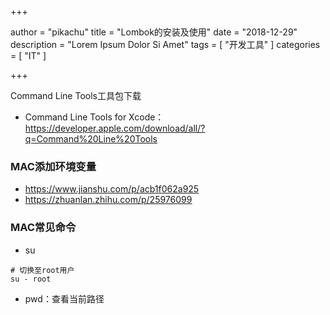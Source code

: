 +++

author = "pikachu"
title = "Lombok的安装及使用"
date = "2018-12-29"
description = "Lorem Ipsum Dolor Si Amet"
tags = [
    "开发工具"
]
categories = [
    "IT"
]

+++



Command Line Tools工具包下载

- Command Line Tools for Xcode：https://developer.apple.com/download/all/?q=Command%20Line%20Tools





### MAC添加环境变量

- https://www.jianshu.com/p/acb1f062a925
- https://zhuanlan.zhihu.com/p/25976099





### MAC常见命令

- su

```
# 切换至root用户
su - root
```

- pwd：查看当前路径